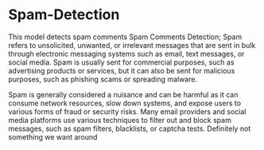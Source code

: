 # Spam-Detection
This model detects spam comments
Spam Comments Detection; Spam refers to unsolicited, unwanted, or irrelevant messages that are sent in bulk through electronic messaging systems such as email, text messages, or social media. Spam is usually sent for commercial purposes, such as advertising products or services, but it can also be sent for malicious purposes, such as phishing scams or spreading malware.

Spam is generally considered a nuisance and can be harmful as it can consume network resources, slow down systems, and expose users to various forms of fraud or security risks. Many email providers and social media platforms use various techniques to filter out and block spam messages, such as spam filters, blacklists, or captcha tests. Definitely not something we want around
